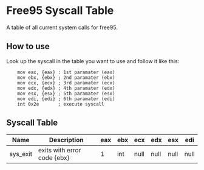 # Free95 Syscall Table

A table of all current system calls for free95.

## How to use

Look up the syscall in the table you want to use and follow it like this:

``` 
    mov eax, {eax} : 1st paramater (eax)
    mov ebx, {ebx} ; 2nd paramater (ebx)
    mov ecx, {ecx} ; 3rd paramater (ecx)
    mov edx, {edx} ; 4th paramater (edx)
    mov esx, {esx} ; 5th paramater (esx)
    mov edi, {edi} ; 6th paramater (edi)
    int 0x2e       ; execute syscall
```
## Syscall Table
    
|      Name     |           Description            |    eax   |    ebx   |    ecx   |    edx   |    esx   |    edi   |
|---------------|----------------------------------|----------|----------|----------|----------|----------|----------|
|    sys_exit   |   exits with error code {ebx}    |     1    |    int   |   null   |   null   |   null   |   null   |
